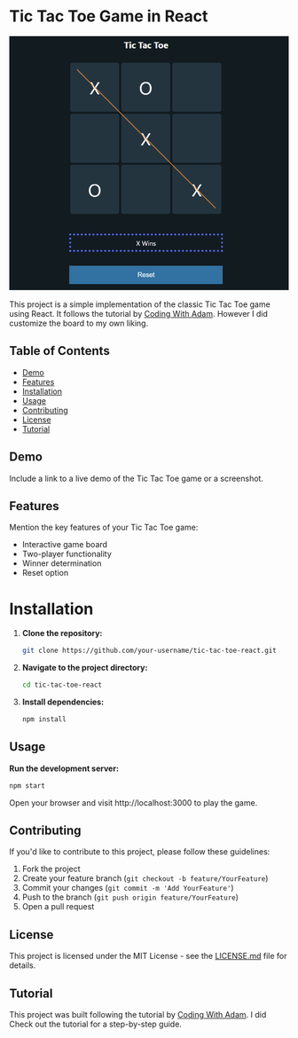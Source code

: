 # Tic Tac Toe Game in React

<p align="center">
  <img src='./public/tictactoe_pic.png' alt='Tic Tac Toe image'>
</p>

This project is a simple implementation of the classic Tic Tac Toe game using React. It follows the tutorial by [Coding With Adam](https://www.youtube.com/watch?v=4Gt_YyGf6B0).
However I did customize the board to my own liking.

## Table of Contents

- [Demo](#demo)
- [Features](#features)
- [Installation](#installation)
- [Usage](#usage)
- [Contributing](#contributing)
- [License](#license)
- [Tutorial](#tutorial)

## Demo

Include a link to a live demo of the Tic Tac Toe game or a screenshot.

## Features

Mention the key features of your Tic Tac Toe game:

- Interactive game board
- Two-player functionality
- Winner determination
- Reset option

# Installation

1. **Clone the repository:**

   ```bash
   git clone https://github.com/your-username/tic-tac-toe-react.git
   ```

2. **Navigate to the project directory:**

   ```bash
   cd tic-tac-toe-react
   ```

3. **Install dependencies:**

   ```bash
   npm install
   ```

## Usage

**Run the development server:**

```bash
npm start
```

Open your browser and visit http://localhost:3000 to play the game.

## Contributing

If you'd like to contribute to this project, please follow these guidelines:

1. Fork the project
2. Create your feature branch (`git checkout -b feature/YourFeature`)
3. Commit your changes (`git commit -m 'Add YourFeature'`)
4. Push to the branch (`git push origin feature/YourFeature`)
5. Open a pull request

## License

This project is licensed under the MIT License - see the [LICENSE.md](LICENSE.md) file for details.

## Tutorial

This project was built following the tutorial by [Coding With Adam](https://www.youtube.com/@CodingWithAdam). I did Check out the tutorial for a step-by-step guide.
